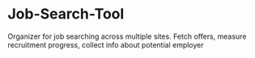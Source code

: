 # Job-Search-Tool
Organizer for job searching across multiple sites. Fetch offers, measure recruitment progress, collect info about potential employer
